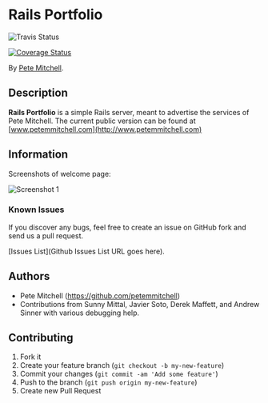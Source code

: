 # Rails Portfolio

  ![Travis Status](https://travis-ci.org/petemmitchell/portfolio.svg?branch=master)

  [![Coverage Status](https://coveralls.io/repos/petemmitchell/portfolio/badge.png?branch=chapter6)](https://coveralls.io/r/petemmitchell/portfolio?branch=master)


By [Pete Mitchell](https://github.com/petemmitchell).

<!-- [![Code Climate](Code Climate Badge IMG URL goes here)](Code Climate URL goes here) -->

## Description
**Rails Portfolio** is a simple Rails server, meant to advertise the services of Pete Mitchell. The current public version can be found at
[www.petemmitchell.com](http://www.petemmitchell.com)

<!-- ## Installation

Add it to your Gemfile:

```ruby
gem 'my_example_gem'
```

Run the following command to install it:

```console
bundle install
```

Run the generator:

```console
rails generate my_example_gem:install
```


## Usage

Usage explanation goes here

```erb
<%= your_code_goes @here do |f| %>
  <%= f.input :example %>
  <%= f.input :example %>
  <%= f.button :example %>
<% end %>
```


## Configuration

This block of text should explain how to configure your application:

`rails generate my_example_gem:install`
 -->

## Information

Screenshots of welcome page:

![Screenshot 1](http://dl.dropbox.com/s/dj1p2snge0bv8cx/Screen%20Shot%202014-09-22%20at%201.00.42%20PM.png?dl=0)

<!-- ![Screenshot 2](http://placekitten.com/400/300) -->


### Known Issues

If you discover any bugs, feel free to create an issue on GitHub fork and
send us a pull request.

[Issues List](Github Issues List URL goes here).

## Authors

* Pete Mitchell (https://github.com/petemmitchell)
* Contributions from Sunny Mittal, Javier Soto, Derek Maffett, and Andrew Sinner
  with various debugging help.


## Contributing

1. Fork it
2. Create your feature branch (`git checkout -b my-new-feature`)
3. Commit your changes (`git commit -am 'Add some feature'`)
4. Push to the branch (`git push origin my-new-feature`)
5. Create new Pull Request


<!-- ## License -->
